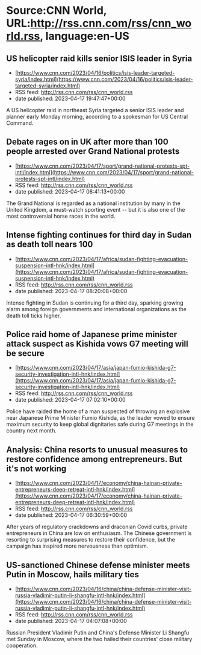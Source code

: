 # Source:CNN World, URL:http://rss.cnn.com/rss/cnn_world.rss, language:en-US

## US helicopter raid kills senior ISIS leader in Syria
 - [https://www.cnn.com/2023/04/16/politics/isis-leader-targeted-syria/index.html](https://www.cnn.com/2023/04/16/politics/isis-leader-targeted-syria/index.html)
 - RSS feed: http://rss.cnn.com/rss/cnn_world.rss
 - date published: 2023-04-17 19:47:47+00:00

A US helicopter raid in northeast Syria targeted a senior ISIS leader and planner early Monday morning, according to a spokesman for US Central Command.

## Debate rages on in UK after more than 100 people arrested over Grand National protests
 - [https://www.cnn.com/2023/04/17/sport/grand-national-protests-spt-intl/index.html](https://www.cnn.com/2023/04/17/sport/grand-national-protests-spt-intl/index.html)
 - RSS feed: http://rss.cnn.com/rss/cnn_world.rss
 - date published: 2023-04-17 08:41:13+00:00

The Grand National is regarded as a national institution by many in the United Kingdom, a must-watch sporting event -- but it is also one of the most controversial horse races in the world.

## Intense fighting continues for third day in Sudan as death toll nears 100
 - [https://www.cnn.com/2023/04/17/africa/sudan-fighting-evacuation-suspension-intl-hnk/index.html](https://www.cnn.com/2023/04/17/africa/sudan-fighting-evacuation-suspension-intl-hnk/index.html)
 - RSS feed: http://rss.cnn.com/rss/cnn_world.rss
 - date published: 2023-04-17 08:20:08+00:00

Intense fighting in Sudan is continuing for a third day, sparking growing alarm among foreign governments and international organizations as the death toll ticks higher.

## Police raid home of Japanese prime minister attack suspect as Kishida vows G7 meeting will be secure
 - [https://www.cnn.com/2023/04/17/asia/japan-fumio-kishida-g7-security-investigation-intl-hnk/index.html](https://www.cnn.com/2023/04/17/asia/japan-fumio-kishida-g7-security-investigation-intl-hnk/index.html)
 - RSS feed: http://rss.cnn.com/rss/cnn_world.rss
 - date published: 2023-04-17 07:02:10+00:00

Police have raided the home of a man suspected of throwing an explosive near Japanese Prime Minister Fumio Kishida, as the leader vowed to ensure maximum security to keep global dignitaries safe during G7 meetings in the country next month.

## Analysis: China resorts to unusual measures to restore confidence among entrepreneurs. But it's not working
 - [https://www.cnn.com/2023/04/17/economy/china-hainan-private-entrepreneurs-deep-retreat-intl-hnk/index.html](https://www.cnn.com/2023/04/17/economy/china-hainan-private-entrepreneurs-deep-retreat-intl-hnk/index.html)
 - RSS feed: http://rss.cnn.com/rss/cnn_world.rss
 - date published: 2023-04-17 06:30:59+00:00

After years of regulatory crackdowns and draconian Covid curbs, private entrepreneurs in China are low on enthusiasm. The Chinese government is resorting to surprising measures to restore their confidence, but the campaign has inspired more nervousness than optimism.

## US-sanctioned Chinese defense minister meets Putin in Moscow, hails military ties
 - [https://www.cnn.com/2023/04/16/china/china-defense-minister-visit-russia-vladimir-putin-li-shangfu-intl-hnk/index.html](https://www.cnn.com/2023/04/16/china/china-defense-minister-visit-russia-vladimir-putin-li-shangfu-intl-hnk/index.html)
 - RSS feed: http://rss.cnn.com/rss/cnn_world.rss
 - date published: 2023-04-17 04:07:08+00:00

Russian President Vladimir Putin and China's Defense Minister Li Shangfu met Sunday in Moscow, where the two hailed their countries' close military cooperation.

